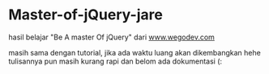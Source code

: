 # Master-of-jQuery-jare
hasil belajar "Be A master Of jQuery" dari www.wegodev.com

masih sama dengan tutorial, jika ada waktu luang akan dikembangkan hehe
tulisannya pun masih kurang rapi dan belom ada dokumentasi (:
